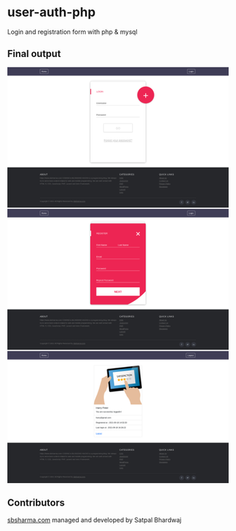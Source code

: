 # user-auth-php
Login and registration form with php &amp; mysql

## Final output

![](login.png)
![](signup.png)
![](dashboard.png)


## Contributors

[sbsharma.com](https://sbsharma.com/) managed and developed by Satpal Bhardwaj

